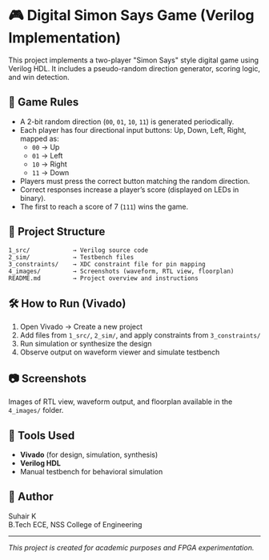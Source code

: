 # 🎮 Digital Simon Says Game (Verilog Implementation)

This project implements a two-player "Simon Says" style digital game using Verilog HDL. It includes a pseudo-random direction generator, scoring logic, and win detection.

## 🧠 Game Rules
- A 2-bit random direction (`00`, `01`, `10`, `11`) is generated periodically.
- Each player has four directional input buttons: Up, Down, Left, Right, mapped as:
  - `00` → Up
  - `01` → Left
  - `10` → Right
  - `11` → Down
- Players must press the correct button matching the random direction.
- Correct responses increase a player’s score (displayed on LEDs in binary).
- The first to reach a score of 7 (`111`) wins the game.

## 📁 Project Structure

```
1_src/            → Verilog source code
2_sim/            → Testbench files
3_constraints/    → XDC constraint file for pin mapping
4_images/         → Screenshots (waveform, RTL view, floorplan)
README.md         → Project overview and instructions
```

## 🛠️ How to Run (Vivado)
1. Open Vivado → Create a new project
2. Add files from `1_src/`, `2_sim/`, and apply constraints from `3_constraints/`
3. Run simulation or synthesize the design
4. Observe output on waveform viewer and simulate testbench

## 📷 Screenshots
Images of RTL view, waveform output, and floorplan available in the `4_images/` folder.

## 📌 Tools Used
- **Vivado** (for design, simulation, synthesis)
- **Verilog HDL**
- Manual testbench for behavioral simulation

## 👤 Author
Suhair K  
B.Tech ECE, NSS College of Engineering

---
*This project is created for academic purposes and FPGA experimentation.*


